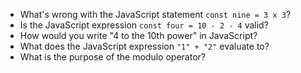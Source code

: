 * What's wrong with the JavaScript statement `const nine = 3 x 3`?
* Is the JavaScript expression `const four = 10 - 2 - 4` valid?
* How would you write "4 to the 10th power" in JavaScript?
* What does the JavaScript expression `"1" + "2"` evaluate to?
* What is the purpose of the modulo operator?
